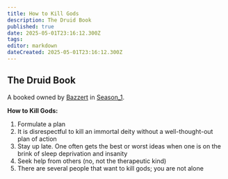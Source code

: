 ```yaml
---
title: How to Kill Gods
description: The Druid Book
published: true
date: 2025-05-01T23:16:12.300Z
tags: 
editor: markdown
dateCreated: 2025-05-01T23:16:12.300Z
---
```


## The Druid Book

A booked owned by [Bazzert](/characters/bazzert) in [Season_1](/Seasons/campaign_1/Season_1).

**How to Kill Gods:**
1. Formulate a plan
1. It is disrespectful to kill an immortal deity without a well-thought-out plan of action
1. Stay up late. One often gets the best or worst ideas when one is on the brink of sleep deprivation and insanity
1. Seek help from others (no, not the therapeutic kind)
1. There are several people that want to kill gods; you are not alone